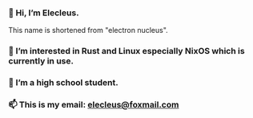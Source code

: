 ### 👋 Hi, I’m Elecleus.
This name is shortened from "electron nucleus".
### 👀 I’m interested in Rust and Linux especially NixOS which is currently in use.
### 🌱 I’m a high school student.
### 📫 This is my email: elecleus@foxmail.com

<!---
elecleus/elecleus is a ✨ special ✨ repository because its `README.md` (this file) appears on your GitHub profile.
You can click the Preview link to take a look at your changes.
--->
